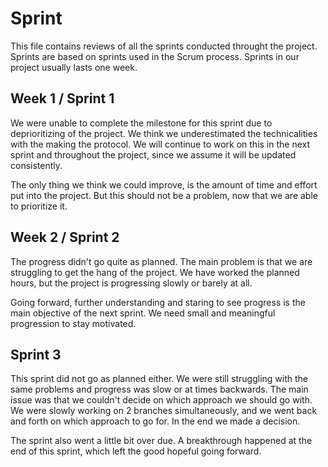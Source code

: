 # Sprint

This file contains reviews of all the sprints conducted throught the project. Sprints are based on
sprints used in the Scrum process. Sprints in our project usually lasts one week.

## Week 1 / Sprint 1

We were unable to complete the milestone for this sprint due to deprioritizing of the project. We
think we underestimated the technicalities with the making the protocol. We will continue to work
on this in the next sprint and throughout the project, since we assume it will be updated
consistently.

The only thing we think we could improve, is the amount of time and effort put into the project.
But this should not be a problem, now that we are able to prioritize it.

## Week 2 / Sprint 2

The progress didn't go quite as planned. The main problem is that we are struggling to get the hang 
of the project. We have worked the planned hours, but the project is progressing 
slowly or barely at all.

Going forward, further understanding and staring to see progress is the main objective of the 
next sprint. We need small and meaningful progression to stay motivated.

## Sprint 3

This sprint did not go as planned either. We were still struggling with the same problems and 
progress was slow or at times backwards. The main issue was that we couldn't decide on which 
approach we should go with. We were slowly working on 2 branches simultaneously, and we went back
and forth on which approach to go for. In the end we made a decision. 

The sprint also went a little bit over due. A breakthrough happened at the end of this sprint, 
which left the good hopeful going forward.